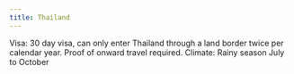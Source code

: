 ```yaml
---
title: Thailand
---
```


Visa: 30 day visa, can only enter Thailand through a land border twice per calendar year. Proof of onward travel required.
Climate: Rainy season July to October